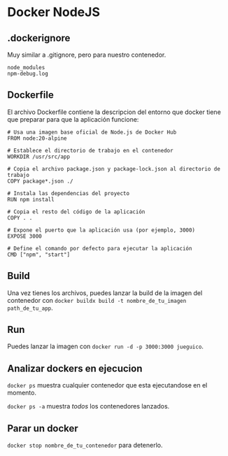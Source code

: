 # Docker NodeJS

## .dockerignore
Muy similar a .gitignore, pero para nuestro contenedor.

```
node_modules
npm-debug.log
```

## Dockerfile
El archivo Dockerfile contiene la descripcion del entorno que docker tiene que preparar para que la aplicación funcione:

```
# Usa una imagen base oficial de Node.js de Docker Hub
FROM node:20-alpine

# Establece el directorio de trabajo en el contenedor
WORKDIR /usr/src/app

# Copia el archivo package.json y package-lock.json al directorio de trabajo
COPY package*.json ./

# Instala las dependencias del proyecto
RUN npm install

# Copia el resto del código de la aplicación
COPY . .

# Expone el puerto que la aplicación usa (por ejemplo, 3000)
EXPOSE 3000

# Define el comando por defecto para ejecutar la aplicación
CMD ["npm", "start"]
```

## Build

Una vez tienes los archivos, puedes lanzar la build de la imagen del contenedor con `docker buildx build -t nombre_de_tu_imagen path_de_tu_app`.

## Run

Puedes lanzar la imagen con `docker run -d -p 3000:3000 jueguico`.

## Analizar dockers en ejecucion

`docker ps` muestra cualquier contenedor que esta ejecutandose en el momento.

`docker ps -a` muestra *todos* los contenedores lanzados.

## Parar un docker

`docker stop nombre_de_tu_contenedor` para detenerlo.

